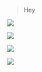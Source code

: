 > Hey



![](https://github-readme-stats.vercel.app/api?username=DivyamSamarwal&theme=dark)

![](https://github-readme-streak-stats.herokuapp.com/?user=DivyamSamarwal&theme=dark)

![](https://github-readme-stats.vercel.app/api/top-langs/?username=DivyamSamarwal&theme=dark&layout=compact)

![](https://komarev.com/ghpvc/?username=DivyamSamarwal)
